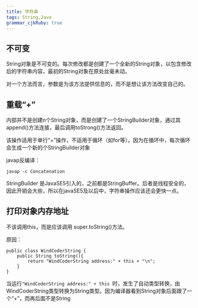 ```yaml
---
title: 字符串
tags: String,Java
grammar_cjkRuby: true
---
```

## 不可变

String对象是不可变的。每次修改都是创建了一个全新的String对象，以包含修改后的字符串内容，最初的String对象在原处丝毫未动。

对一个方法而言，参数是为该方法提供信息的，而不是想让该方法改变自己的。

## 重载“+”

内部并不是创建n个String对象，而是创建了一个StringBuilder对象，通过其append()方法连接，最后调用toStrong()方法返回。

该操作适用于单行“+”操作，不适用于循环（如for等）。因为在循环中，每次循环会生成一个新的个StringBuilder对象

javap反编译：
```
javap -c Concatenation
```

StringBuilder 是JavaSE5引入的，之前都是StringBuffer。后者是线程安全的，因此开销会大些，所以在javaSE5及以后中，字符串操作应该还会更快一点。

## 打印对象内存地址

不该调用this，而是应该调用 super.toString()方法。

原因：
```
public class WindCoderString {
	public String toString(){
		return "WindCoderString address:" + this + "\n";
	}
}
```
当运行```"WindCoderString address:" + this ```时，发生了自动类型转换，由WindCoderString类型转换为String类型。因为编译器看到String对象后面跟了一个“+”，而再后面不是String